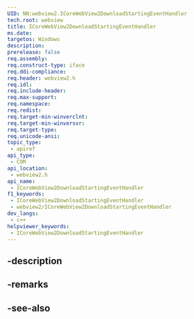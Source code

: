 ```yaml
---
UID: NN:webview2.ICoreWebView2DownloadStartingEventHandler
tech.root: webview
title: ICoreWebView2DownloadStartingEventHandler
ms.date: 
targetos: Windows
description: 
prerelease: false
req.assembly: 
req.construct-type: iface
req.ddi-compliance: 
req.header: webview2.h
req.idl: 
req.include-header: 
req.max-support: 
req.namespace: 
req.redist: 
req.target-min-winverclnt: 
req.target-min-winversvr: 
req.target-type: 
req.unicode-ansi: 
topic_type:
 - apiref
api_type:
 - COM
api_location:
 - webview2.h
api_name:
 - ICoreWebView2DownloadStartingEventHandler
f1_keywords:
 - ICoreWebView2DownloadStartingEventHandler
 - webview2/ICoreWebView2DownloadStartingEventHandler
dev_langs:
 - c++
helpviewer_keywords:
 - ICoreWebView2DownloadStartingEventHandler
---
```


## -description

## -remarks

## -see-also

